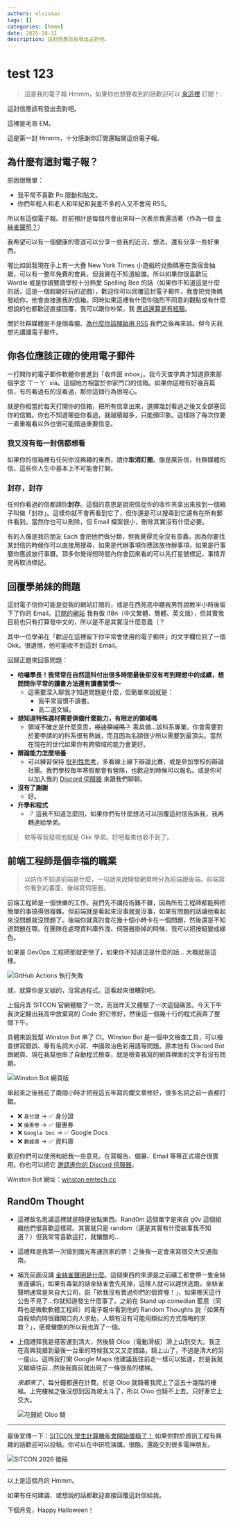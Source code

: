 ```yaml
---
authors: elvismao
tags: []
categories: [hmmm]
date: 2025-10-31
description: 這封信應該有發出去對吧。
---
```


# test 123

> 這是我的電子報 Hmmm，如果你也想要收到的話歡迎可以 [來這裡](https://elvismao.com/zh-Hant/hmmm/) 訂閱！:

這封信應該有發出去對吧。

這裡是毛哥 EM。

這是第一封 Hmmm，十分感謝你訂閱還點開這份電子報。

## 為什麼有這封電子報？

原因很簡單：

- 我平常不喜歡 Po 限動和貼文。
- 你們年輕人和老人和年紀和我差不多的人又不會用 RSS。

所以有這個電子報。目前預計是每個月會出來叫一次表示我還活著（作為一個 [金絲雀聲明？](https://emtech.cc/p/canary-statement)）

我希望可以有一個健康的管道可以分享一些我的近況，想法，還有分享一些好東西。

喔比如說我現在手上有一大疊 New York Times 小遊戲的兌換碼塞在我宿舍抽屜，可以有一整年免費的會員，但我實在不知道給誰。所以如果你很喜歡玩 Wordle 或是你讀雙語學校十分熱愛 Spelling Bee 的話（如果你不知道這是什麼的話，這是一個超級好玩的遊戲），歡迎你可以回覆這封電子郵件，我會把兌換碼發給你，他會直接進我的信箱。同時如果這裡有什麼你強烈不同意的觀點或有什麼想說的也都歡迎直接回覆，我可以跟你吵架，我 [應該還算是有經驗](https://emtech.cc/category/%E8%8B%B1%E6%96%87%E8%BE%AF%E8%AB%96)。

關於社群媒體是不是個毒瘤、[為什麼你該開始用 RSS](https://emtech.cc/p/rss) 我們之後再來談。但今天我想先講講電子郵件。

## 你各位應該正確的使用電子郵件

一打開你的電子郵件軟體你會進到「收件匣 inbox」。我今天查字典才知道原來那個字念 ㄒㄧㄚˊ xiá。這個地方相當於你家門口的信箱。如果你這裡有好幾百篇信，有的看過有的沒看過，那你這個行為很噁心。

就是你相當於每天打開你的信箱，把所有信拿出來，選擇幾封看過之後又全部塞回你的信箱。你也不知道哪些你看過，就越積越多，只能頻印象。這樣除了每次你要一直重複看以外也很可能錯過重要信息。

### 我又沒有每一封信都想看

如果你的信箱裡有任何你沒興趣的東西，請你**取消訂閱**。像是廣告信，社群媒體的信，這些你人生中基本上不可能會打開。

### 封存，封存

任何你看過的信都請你**封存**。這個的意思是說把信從你的收件夾拿出來放到一個箱子叫做「封存」。這樣你就不會再看到它了，但你還是可以搜尋到它還有在所有郵件看到。當然你也可以刪除，但 Email 檔案很小，刪除其實沒有什麼必要。

有的人像是我的朋友 Each 會把他們做分類，但我覺得完全沒有意義。因為你要找某封信的時候你可以直接用搜尋，如果是代辦事項你應該放待辦事項，如果是行事曆你應該放行事曆。頂多你覺得短時間內你會回來看的可以先打星號標記，事情弄完再取消標記。

## 回覆學弟妹的問題

這封電子信你可能是從我的網站訂閱的，或是在西苑高中聽我男性說教半小時後留下了你的 Email。[訂閱的網站](https://elvismao.com/hmmm/) 我有做 i18n（中文繁體、簡體、英文版），但其實我目前也只有打算發中文的，所以是不是其實沒什麼意義（？

其中一位學弟在「歡迎在這裡留下你平常會使用的電子郵件」的文字欄位回了一個 Okk。很遺憾，他可能收不到這封 Email。

回歸正題來回答問題：

- **哈囉學長！我常常在自然這科付出很多時間最後卻沒有考到理想中的成績，想問問你平常的讀書方法還有讀書習慣～**
  - 這需要深入聊我才知道問題是什麼，但簡單來說就是：
    - 我平常習慣不讀書。
    - 高二選文組。
- **想知道特殊選材需要俱備什麼能力，有限定的領域嗎**
  - 領域不確定是什麼意思，~~極速領域嗎？~~ 需具備...該科系專業。你會需要對於要申請的的科系很有熱誠，而且因為名額很少所以需要到最頂尖。當然在現在的世代如果你有跨領域的能力會更好。
- **辯論能力怎麼培養**
  - 可以練習保持 [批判性思考](https://zh.wikipedia.org/zh-tw/%E6%89%B9%E5%88%A4%E6%80%A7%E6%80%9D%E7%BB%B4)，多看線上線下辯論比賽，或是參加學校的辯論社團。我們學校每年寒假都會有營隊，也歡迎到時候可以報名。或是你可以加入我的 [Discord 伺服器](https://dc.elvismao.com) 來跟我們聊聊。
- **沒有了謝謝**
  - 好。
- **升學和程式**
  - _？_ 這我不知道怎麼回，如果你們有什麼想法可以回覆這封信告訴我，我再轉達給學弟。

> 欸等等我發現他就是 Okk 學弟。好吧看來他收不到了。

## 前端工程師是個幸福的職業

> 以防你不知道前端是什麼，一句話來說開發網頁時分為前端跟後端。前端寫你看到的畫面，後端寫伺服器。

前端工程師是一個快樂的工作。我們先不講技術難不難，因為所有工程師都能夠把簡單的事搞得很複雜。但前端就是看起來沒事就是沒事，如果有問題的話讓他看起來沒問題就沒問題了。後端你就真的會花幾十個小時卡在一個問題，然後還是不知道問題在哪。在團隊在處理資料庫外洩、伺服器掛掉的時候，我可以把按鈕變成綠色。

如果是 DevOps 工程師那就更慘了，如果你不知道這是什麼的話... 大概就是這樣。

![GitHub Actions 執行失敗](failed.webp)

就，就算你是文組的，沒寫過程式。這看起來很糟對吧。

上個月弄 SITCON 官網體驗了一次，而我昨天又體驗了一次這個痛苦。今天下午我決定翻出我高中放棄寫的 Code 把它修好，然後這一個幾十行的程式我弄了整個下午。

具體來說我幫 Winston Bot 串了 CI。Winston Bot 是一個中文檢查工具，可以檢查拼寫錯誤、專有名詞大小寫、中國政治色彩用語等問題。原本他有 Discord Bot 跟網頁、現在我幫他串了自動程式檢查，就是檢查我寫的網頁裡面的文字有沒有問題。

![Winston Bot 網頁版](winston.webp)

串起來之後我花了兩個小時才把我這五年寫的爛文章修好，很多名詞之前一直都打錯。

- ❌ `身分證` → ✅ 身分證
- ❌ `優惠卷` → ✅ 優惠券
- ❌ `Google Doc` → ✅ Google Docs
- ❌ `數據庫` → ✅ 資料庫

歡迎你們可以使用和給我一些意見。在寫報告、備審、Email 等等正式場合很實用。你也可以把它 [邀請進你的 Discord 伺服器](https://discord.com/oauth2/authorize?client_id=1342364253486846032)。

Winston Bot 網址：[winston.emtech.cc](https://winston.emtech.cc)

## Rand0m Thought

- 這裡故名思議這裡就是隨便放點東西。Rand0m 這個單字是來自 g0v 這個組織他們很喜歡這樣寫。其實就只是 random（還是其實有什麼故事我不知道？）但我常常喜歡這打，就蠻酷的…
- 這禮拜是我第一次搶到國光客運回家的票！之後我一定會來寫個交大交通指南。
- 補充前面沒講 [金絲雀聲明是什麼](https://www.cloudflare.com/zh-tw/learning/privacy/what-is-warrant-canary/)。這個東西的來源是之前礦工都會帶一隻金絲雀進礦坑，如果有毒氣的話金絲雀會先死掉，這樣人就可以趕快逃跑。金絲雀聲明通常是來自大公司，説「欸我沒有賣過你們的個資喔！」，如果哪天這行公告不見了...你就知道發生什麼事了。之前在 Stand up comedian 藍恩（同時也是微軟軟體工程師）的電子報中看到他的 Random Thoughts 説「如果有自殺傾向時很難開口向人求助，人類有沒有可能用類似的方式隱晦的求救？」，感覺蠻酷的所以我也弄了一個。
- 上個禮拜我是搭客運到清大，然後騎 Oloo（電動滑板）滑上山到交大。我正在高興我搶到最後一台車的時候我又又又走錯路。騎上山了，不過是清大的另一座山。這時我打開 Google Maps 他建議我往前走一樣可以抵達，於是我就又繼續往前...然後我面前就出現了一條很長的樓梯。

  _來都來了_，每分鐘都還在計費。於是 Oloo 就騎著我爬上了這五十幾階的樓梯。上完樓梯之後沒想到因為坡太斗了，所以 Oloo 也騎不上去。只好牽它上交大。

  ![花錢給 Oloo 騎](oloo.webp)

---

最後宣傳一下：[SITCON 學生計算機年會開始徵稿了！](https://sitcon.org/2026/cfp/) 如果你對於資訊工程有興趣的話歡迎可以投稿。你可以在中研院演講。很酷。還能交到很多電神朋友。

![SITCON 2026 徵稿](https://sitcon.org/2026/cfp/og-image.webp)

---

以上是這個月的 Hmmm。

如果有任何建議、或想說的話都歡迎直接回覆這封信給我。

下個月見，Happy Halloween！
